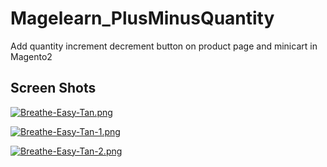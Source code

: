 # Magelearn_PlusMinusQuantity
Add quantity increment decrement button on product page and minicart in Magento2

## Screen Shots

[![Breathe-Easy-Tan.png](https://i.postimg.cc/xTHxMdy0/Breathe-Easy-Tan.png)](https://postimg.cc/zVzF18cM)

[![Breathe-Easy-Tan-1.png](https://i.postimg.cc/66ZL1m7c/Breathe-Easy-Tan-1.png)](https://postimg.cc/K4ZM1QD3)

[![Breathe-Easy-Tan-2.png](https://i.postimg.cc/Y0BgHt43/Breathe-Easy-Tan-2.png)](https://postimg.cc/phkyQbJh)

